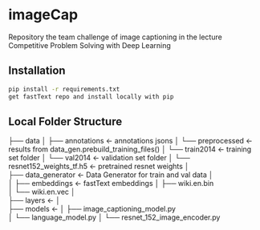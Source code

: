 # imageCap
Repository the team challenge of image captioning in the lecture Competitive Problem Solving with Deep Learning

## Installation

```bash  
pip install -r requirements.txt
get fastText repo and install locally with pip
```

## Local Folder Structure

├── data
│   ├── annotations                 <- annotations jsons
│   └── preprocessed                <- results from data_gen.prebuild_training_files()
│   └── train2014                   <- training set folder
│   └── val2014                     <- validation set folder
│   └── resnet152_weights_tf.h5     <- pretrained resnet weights
│    
├── data_generator                  <- Data Generator for train and val data
│   
│
├── embeddings                      <- fastText embeddings
│   ├── wiki.en.bin             
│   └── wiki.en.vec
│             
├── layers                          <- 
│             
├── models                          <-
│   ├── image_captioning_model.py             
│   └── language_model.py
│   └── resnet_152_image_encoder.py
